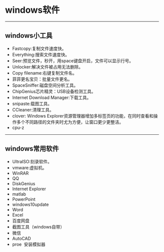 # windows软件

***

## windows小工具

* Fastcopy:复制文件速度快。
* Everything:搜索文件速度快。
* Seer:预览文件，秒开，用space键盘开启，文件可以显示行号。
* Unlocker:解决文件被占用无法删除。
* Copy filename:右键复制文件名。
* 菲菲更名宝贝：批量文件更名。
* SpaceSniffer:磁盘空间分析工具。
* ChipGenius芯片精灵：USB设备检测工具。
* Internet Download Manager:下载工具。
* snipaste:载图工具。
* CCleaner:清理工具。
* clover: Windows Explorer资源管理器增加多标签页的功能，在同时查看和操作多个不同路径的文件夹时尤为方便，让窗口更少更整洁。
* cpu-z

***

## windows常用软件
* UltraISO:刻录软件。
* vmware:虚拟机。
* WinRAR
* QQ
* DiskGenius
* Internet Explorer
* matlab
* PowerPoint
* windows10update
* Word
* Excel
* 百度网盘
* 截图工具（windows自带）
* 微信
* AutoCAD
* proe
 安装模拟器
